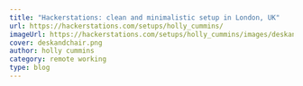 ```yaml
---
title: "Hackerstations: clean and minimalistic setup in London, UK"
url: https://hackerstations.com/setups/holly_cummins/
imageUrl: https://hackerstations.com/setups/holly_cummins/images/deskandchair.png
cover: deskandchair.png
author: holly cummins
category: remote working
type: blog
---
```


